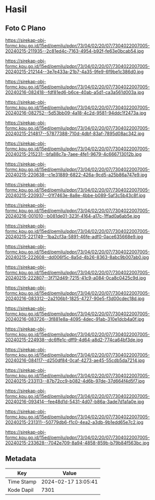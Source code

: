 # Hasil

## Foto C Plano

https://sirekap-obj-formc.kpu.go.id/15ed/pemilu/pdpr/73/04/02/20/07/7304022007005-20240215-211935--2c81ed4c-7163-4954-b92f-fe63e0bcab54.jpg

https://sirekap-obj-formc.kpu.go.id/15ed/pemilu/pdpr/73/04/02/20/07/7304022007005-20240215-212144--3e7e433a-21b7-4a35-9fe9-6f9be1c386d0.jpg

https://sirekap-obj-formc.kpu.go.id/15ed/pemilu/pdpr/73/04/02/20/07/7304022007005-20240216-082418--fdf81ed6-b6ce-40ab-a5d1-ca3a561d003a.jpg

https://sirekap-obj-formc.kpu.go.id/15ed/pemilu/pdpr/73/04/02/20/07/7304022007005-20240216-082752--5d53bb09-4a18-4c2d-9581-94ddc1f2473a.jpg

https://sirekap-obj-formc.kpu.go.id/15ed/pemilu/pdpr/73/04/02/20/07/7304022007005-20240215-214817--57877388-710d-4dbf-83af-7895d08ac342.jpg

https://sirekap-obj-formc.kpu.go.id/15ed/pemilu/pdpr/73/04/02/20/07/7304022007005-20240215-215231--bfa88c7a-7aee-4fe1-9679-4c666713012b.jpg

https://sirekap-obj-formc.kpu.go.id/15ed/pemilu/pdpr/73/04/02/20/07/7304022007005-20240215-220638--c1e31889-6822-426a-9cd5-a25b86a747e9.jpg

https://sirekap-obj-formc.kpu.go.id/15ed/pemilu/pdpr/73/04/02/20/07/7304022007005-20240215-220937--01f7463e-8a8e-4bbe-b089-5af3c5b43c8f.jpg

https://sirekap-obj-formc.kpu.go.id/15ed/pemilu/pdpr/73/04/02/20/07/7304022007005-20240216-001010--b081de01-323f-4164-a17c-1ffad0a6ab5e.jpg

https://sirekap-obj-formc.kpu.go.id/15ed/pemilu/pdpr/73/04/02/20/07/7304022007005-20240215-221749--1ba2cf3a-5891-46fe-adf0-0ace635668e9.jpg

https://sirekap-obj-formc.kpu.go.id/15ed/pemilu/pdpr/73/04/02/20/07/7304022007005-20240215-222608--dd006f5c-8a5d-4b26-8363-8abc9b007ab0.jpg

https://sirekap-obj-formc.kpu.go.id/15ed/pemilu/pdpr/73/04/02/20/07/7304022007005-20240215-222807--3f712d49-7215-41c9-a084-0ca8c0425c9d.jpg

https://sirekap-obj-formc.kpu.go.id/15ed/pemilu/pdpr/73/04/02/20/07/7304022007005-20240216-083312--2a2106b1-1825-4727-90e5-f3d00cdec18d.jpg

https://sirekap-obj-formc.kpu.go.id/15ed/pemilu/pdpr/73/04/02/20/07/7304022007005-20240216-083726--3f881e8a-4095-4dec-91ab-310e1dcb4a0f.jpg

https://sirekap-obj-formc.kpu.go.id/15ed/pemilu/pdpr/73/04/02/20/07/7304022007005-20240215-224938--dc6ffe1c-dff9-4d64-a8d2-774ca64bf3de.jpg

https://sirekap-obj-formc.kpu.go.id/15ed/pemilu/pdpr/73/04/02/20/07/7304022007005-20240216-084117--d250df84-0caf-4273-ae45-55cdb5da7214.jpg

https://sirekap-obj-formc.kpu.go.id/15ed/pemilu/pdpr/73/04/02/20/07/7304022007005-20240215-233113--87b72cc9-b082-4d6b-97de-37d664f4d5f7.jpg

https://sirekap-obj-formc.kpu.go.id/15ed/pemilu/pdpr/73/04/02/20/07/7304022007005-20240216-093414--fee48d1d-5431-4d07-b86a-3ade7d1a1a0e.jpg

https://sirekap-obj-formc.kpu.go.id/15ed/pemilu/pdpr/73/04/02/20/07/7304022007005-20240215-231311--50779db6-f1c0-4ea2-a3db-9b1edd65e7c2.jpg

https://sirekap-obj-formc.kpu.go.id/15ed/pemilu/pdpr/73/04/02/20/07/7304022007005-20240215-233628--7042e709-8a94-4858-859b-b79b84f563bc.jpg


## Metadata

| Key        | Value               |
| ---------- | ------------------- |
| Time Stamp | 2024-02-17 13:05:41 |
| Kode Dapil | 7301                |



